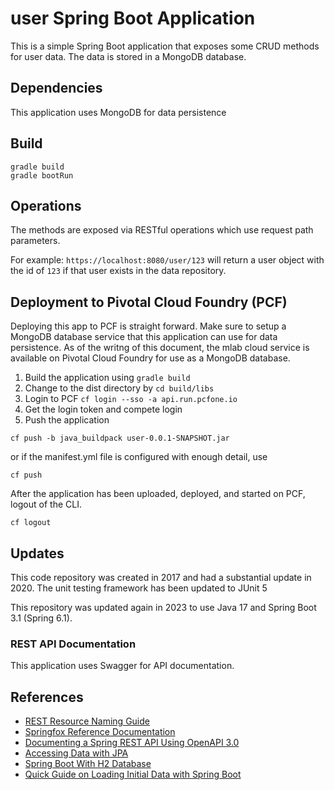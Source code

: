 # user Spring Boot Application
This is a simple Spring Boot application that exposes some CRUD methods for user data.  The data is stored in a MongoDB database.

## Dependencies
This application uses MongoDB for data persistence
## Build
```aidl
gradle build
gradle bootRun
```

## Operations
The methods are exposed via RESTful operations which use request path parameters.

For example: 
`https://localhost:8080/user/123` 
will return a user object with the id of `123` if that user exists in the data repository.

## Deployment to Pivotal Cloud Foundry (PCF)

Deploying this app to PCF is straight forward.  Make sure to setup a MongoDB database service that this application can use for data persistence.  As of the writng of this document, the mlab cloud service is available on Pivotal Cloud Foundry for use as a MongoDB database.
1.  Build the application using `gradle build`
2.  Change to the dist directory by `cd build/libs`
3.  Login to PCF `cf login --sso -a api.run.pcfone.io`
4.  Get the login token and compete login
5.  Push the application

```
cf push -b java_buildpack user-0.0.1-SNAPSHOT.jar
```
or if the manifest.yml file is configured with enough detail, use 
```aidl
cf push
```
After the application has been uploaded, deployed, and started on PCF, logout of the CLI.
```aidl
cf logout
```

## Updates

This code repository was created in 2017 and had a substantial update in 2020.  The unit testing framework has been updated to JUnit 5

This repository was updated again in 2023 to use Java 17 and Spring Boot 3.1 (Spring 6.1).

### REST API Documentation

This application uses Swagger for API documentation.


## References

- [REST Resource Naming Guide](https://restfulapi.net/resource-naming/)
- [Springfox Reference Documentation](https://springfox.github.io/springfox/docs/current/)
- [Documenting a Spring REST API Using OpenAPI 3.0](https://www.baeldung.com/spring-rest-openapi-documentation)
- [Accessing Data with JPA](https://spring.io/guides/gs/accessing-data-jpa)
- [Spring Boot With H2 Database](https://www.baeldung.com/spring-boot-h2-database)
- [Quick Guide on Loading Initial Data with Spring Boot](https://www.baeldung.com/spring-boot-data-sql-and-schema-sql)